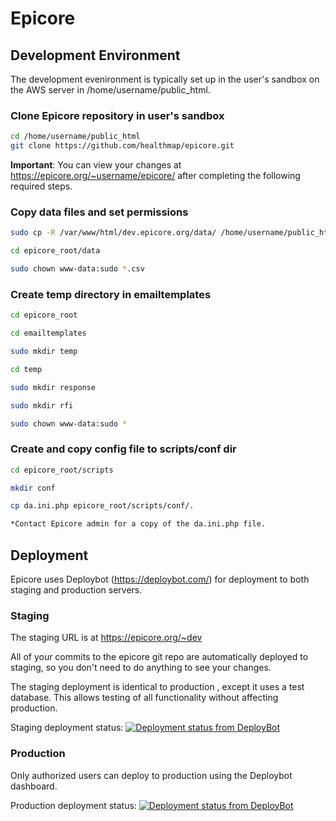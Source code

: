 # Epicore


## Development Environment

The development evenironment is typically set up in the user's sandbox on the AWS server in /home/username/public_html.


### Clone Epicore repository in user's sandbox

```sh
cd /home/username/public_html
git clone https://github.com/healthmap/epicore.git

```


**Important**: You can view your changes at https://epicore.org/~username/epicore/ after completing the following required steps.


### Copy data files and set permissions

```sh
sudo cp -R /var/www/html/dev.epicore.org/data/ /home/username/public_html/epicore/.

cd epicore_root/data

sudo chown www-data:sudo *.csv
```

### Create temp directory in emailtemplates

```sh
cd epicore_root

cd emailtemplates

sudo mkdir temp

cd temp

sudo mkdir response

sudo mkdir rfi

sudo chown www-data:sudo *
```

### Create and copy config file to scripts/conf dir

```sh
cd epicore_root/scripts

mkdir conf

cp da.ini.php epicore_root/scripts/conf/.

*Contact Epicore admin for a copy of the da.ini.php file.

```


## Deployment

Epicore uses Deploybot (https://deploybot.com/) for deployment to both staging and production servers.

### Staging

The staging URL is at https://epicore.org/~dev

All of your commits to the epicore git repo are automatically deployed to staging, so you don't need to do anything to see your changes.  

The staging deployment is identical to production , except it uses a test database.  This allows testing of all functionality without affecting production.

Staging deployment status: [![Deployment status from DeployBot](https://boston-childrens-hosptial.deploybot.com/badge/23779030056625/85433.svg)](http://deploybot.com)


### Production

Only authorized users can deploy to production using the Deploybot dashboard.

Production deployment status: [![Deployment status from DeployBot](https://boston-childrens-hosptial.deploybot.com/badge/02267418033975/87596.svg)](http://deploybot.com)
